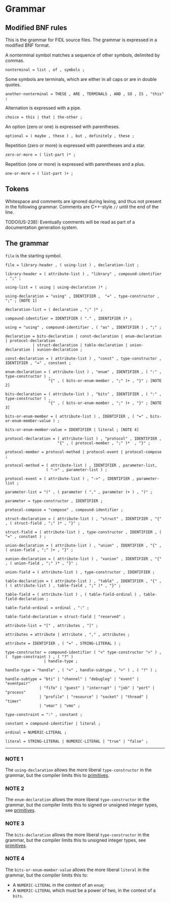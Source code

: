 # Grammar

## Modified BNF rules

This is the grammar for FIDL source files. The grammar is expressed in
a modified BNF format.

A nonterminal symbol matches a sequence of other symbols, delimited by
commas.
```
nonterminal = list , of , symbols ;
```

Some symbols are terminals, which are either in all caps or are in
double quotes.
```
another-nonterminal = THESE , ARE , TERMINALS , AND , SO , IS , "this" ;
```

Alternation is expressed with a pipe.
```
choice = this | that | the-other ;
```

An option (zero or one) is expressed with parentheses.
```
optional = ( maybe , these ) , but , definitely , these ;
```

Repetition (zero or more) is expressed with parentheses and a star.
```
zero-or-more = ( list-part )* ;
```

Repetition (one or more) is expressed with parentheses and a plus.
```
one-or-more = ( list-part )+ ;

```

## Tokens

Whitespace and comments are ignored during lexing, and thus not
present in the following grammar. Comments are C++-style `//` until
the end of the line.

TODO(US-238): Eventually comments will be read as part of a
documentation generation system.

## The grammar

`file` is the starting symbol.

```
file = library-header , ( using-list ) , declaration-list ;

library-header = ( attribute-list ) , "library" , compound-identifier , ";" ;

using-list = ( using | using-declaration )* ;

using-declaration = "using" , IDENTIFIER ,  "=" , type-constructor , ";" ; [NOTE 1]

declaration-list = ( declaration , ";" )* ;

compound-identifier = IDENTIFIER ( "." , IDENTIFIER )* ;

using = "using" , compound-identifier , ( "as" , IDENTIFIER ) , ";" ;

declaration = bits-declaration | const-declaration | enum-declaration | protocol-declaration
            | struct-declaration | table-declaration | union-declaration | xunion-declaration ;

const-declaration = ( attribute-list ) , "const" , type-constructor , IDENTIFIER , "=" , constant ;

enum-declaration = ( attribute-list ) , "enum" , IDENTIFIER , ( ":" , type-constructor ) ,
                   "{" , ( bits-or-enum-member , ";" )+ , "}" ; [NOTE 2]

bits-declaration = ( attribute-list ) , "bits" , IDENTIFIER , ( ":" , type-constructor ) ,
                   "{" , ( bits-or-enum-member , ";" )+ , "}" ; [NOTE 3]

bits-or-enum-member = ( attribute-list ) , IDENTIFIER , ( "=" , bits-or-enum-member-value ) ;

bits-or-enum-member-value = IDENTIFIER | literal ; [NOTE 4]

protocol-declaration = ( attribute-list ) , "protocol" , IDENTIFIER ,
                       "{" , ( protocol-member , ";" )*  , "}" ;

protocol-member = protocol-method | protocol-event | protocol-compose ;

protocol-method = ( attribute-list ) , IDENTIFIER , parameter-list,
                  ( "->" , parameter-list ) ;

protocol-event = ( attribute-list ) , "->" , IDENTIFIER , parameter-list ;

parameter-list = "(" , ( parameter ( "," , parameter )+ ) , ")" ;

parameter = type-constructor , IDENTIFIER ;

protocol-compose = "compose" , compound-identifier ;

struct-declaration = ( attribute-list ) , "struct" , IDENTIFIER , "{" , ( struct-field , ";" )* , "}" ;

struct-field = ( attribute-list ) , type-constructor , IDENTIFIER , ( "=" , constant ) ;

union-declaration = ( attribute-list ) , "union" , IDENTIFIER , "{" , ( union-field , ";" )+ , "}" ;

xunion-declaration = ( attribute-list ) , "xunion" , IDENTIFIER , "{" , ( union-field , ";" )* , "}" ;

union-field = ( attribute-list ) , type-constructor , IDENTIFIER ;

table-declaration = ( attribute-list ) , "table" , IDENTIFIER , "{" , ( ( attribute-list ) , table-field , ";" )* , "}" ;

table-field = ( attribute-list ) , ( table-field-ordinal ) , table-field-declaration ;

table-field-ordinal = ordinal , ":" ;

table-field-declaration = struct-field | "reserved" ;

attribute-list = "[" , attributes , "]" ;

attributes = attribute | attribute , "," , attributes ;

attribute = IDENTIFIER , ( "=" , STRING-LITERAL ) ;

type-constructor = compound-identifier ( "<" type-constructor ">" ) , (  type-constraint ) , ( "?" )
                 | handle-type ;

handle-type = "handle" , ( "<" , handle-subtype , ">" ) , ( "?" ) ;

handle-subtype = "bti" | "channel" | "debuglog" | "event" | "eventpair"
               | "fifo" | "guest" | "interrupt" | "job" | "port" | "process"
               | "profile" | "resource" | "socket" | "thread" | "timer"
               | "vmar" | "vmo" ;

type-constraint = ":" , constant ;

constant = compound-identifier | literal ;

ordinal = NUMERIC-LITERAL ;

literal = STRING-LITERAL | NUMERIC-LITERAL | "true" | "false" ;
```
----------

### NOTE 1
The `using-declaration` allows the more liberal `type-constructor`
in the grammar, but the compiler limits this to
[primitives].

### NOTE 2
The `enum-declaration` allows the more liberal `type-constructor` in the
grammar, but the compiler limits this to signed or unsigned integer types,
see [primitives].

### NOTE 3
The `bits-declaration` allows the more liberal `type-constructor` in the grammar, but the compiler
limits this to unsigned integer types, see [primitives].

### NOTE 4
The `bits-or-enum-member-value` allows the more liberal `literal` in the grammar, but the compiler limits this to:
* A `NUMERIC-LITERAL` in the context of an `enum`;
* A `NUMERIC-LITERAL` which must be a power of two, in the context of a `bits`.

<!-- xrefs -->
[primitives]: https://fuchsia.googlesource.com/fuchsia/+/master/docs/development/languages/fidl/reference/language.md#primitives


